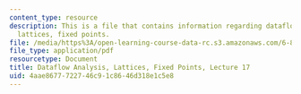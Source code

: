 ```yaml
---
content_type: resource
description: This is a file that contains information regarding dataflow analysis,
  lattices, fixed points.
file: /media/https%3A/open-learning-course-data-rc.s3.amazonaws.com/6-820-fundamentals-of-program-analysis-fall-2015/4aae8677722746c91c8646d318e1c5e8_MIT6_820F15_L17.pdf
file_type: application/pdf
resourcetype: Document
title: Dataflow Analysis, Lattices, Fixed Points, Lecture 17
uid: 4aae8677-7227-46c9-1c86-46d318e1c5e8
---
```

